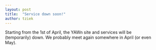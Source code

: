 ```yaml
---
layout: post
title:  "Service down soon!"
author: tziek
---
```


Starting from the 1st of April, the YAWn site and services will be (temporarily) down. 
We probably meet again somewhere in April (or even May).